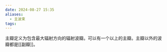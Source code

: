 ```yaml
---
date: 2024-08-27 15:35
aliases:
  - 主波束
tags: 
---
```

主瓣定义为包含最大辐射方向的辐射波瓣。可以有一个以上的主瓣。主瓣以外的波瓣都是[[副瓣]]。